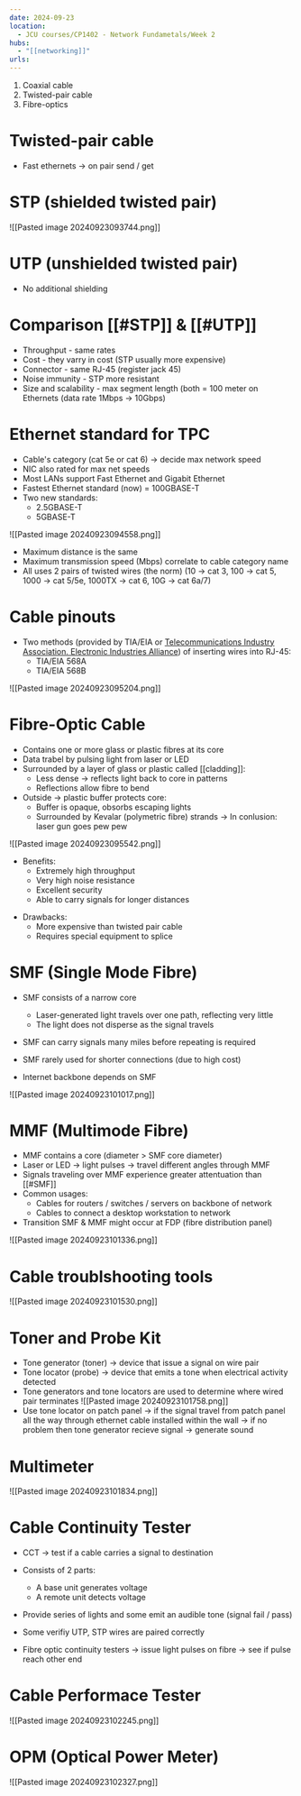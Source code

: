 ```yaml
---
date: 2024-09-23
location:
  - JCU courses/CP1402 - Network Fundametals/Week 2
hubs:
  - "[[networking]]"
urls:
---
```


1. Coaxial cable
2. Twisted-pair cable
3. Fibre-optics

# Twisted-pair cable
+ Fast ethernets -> on pair send / get

# STP (shielded twisted pair)
![[Pasted image 20240923093744.png]]

# UTP (unshielded twisted pair)
+ No additional shielding

# Comparison [[#STP]] & [[#UTP]]
+ Throughput - same rates
+ Cost - they varry in cost (STP usually more expensive) 
+ Connector - same RJ-45 (register jack 45) 
+ Noise immunity - STP more resistant
+ Size and scalability - max segment length (both = 100 meter on Ethernets (data rate 1Mbps -> 10Gbps)

# Ethernet standard for TPC
+ Cable's category (cat 5e or cat 6) -> decide max network speed
+ NIC also rated for max net speeds
+ Most LANs support Fast Ethernet and Gigabit Ethernet
+ Fastest Ethernet standard (now) = 100GBASE-T
+ Two new standards:
    * 2.5GBASE-T
    * 5GBASE-T

![[Pasted image 20240923094558.png]]
+ Maximum distance is the same
+ Maximum transmission speed (Mbps) correlate to cable category name
+ All uses 2 pairs of twisted wires (the norm) 
(10 -> cat 3, 100 -> cat 5, 1000 -> cat 5/5e, 1000TX -> cat 6, 10G -> cat 6a/7)
# Cable pinouts
+ Two methods (provided by TIA/EIA or [Telecommunications Industry Association. Electronic Industries Alliance](https://csrc.nist.gov/glossary/term/telecommunications_industry_association_electronic_industries_alliance)) of inserting wires into RJ-45:
    + TIA/EIA 568A
    + TIA/EIA 568B

![[Pasted image 20240923095204.png]]

# Fibre-Optic Cable
+ Contains one or more glass or plastic fibres at its core
+ Data trabel by pulsing light from laser or LED 
+ Surrounded by a layer of glass or plastic called [[cladding]]: 
    - Less dense -> reflects light back to core in patterns
    - Reflections allow fibre to bend
+ Outside -> plastic buffer protects core:
    - Buffer is opaque, obsorbs escaping lights
    - Surrounded by Kevalar (polymetric fibre) strands
-> In conlusion: laser gun goes pew pew 

![[Pasted image 20240923095542.png]]

* Benefits:
    + Extremely high throughput
    + Very high noise resistance
    + Excellent security
    + Able to carry signals for longer distances

+ Drawbacks:
    + More expensive than twisted pair cable
    + Requires special equipment to splice

# SMF (Single Mode Fibre)
+ SMF consists of a narrow core 
    + Laser-generated light travels over one path, reflecting very little
    + The light does not disperse as the signal travels

+ SMF can carry signals many miles before repeating is required
+ SMF rarely used for shorter connections (due to high cost)
+ Internet backbone depends on SMF

![[Pasted image 20240923101017.png]]

# MMF (Multimode Fibre)
+ MMF contains a core (diameter > SMF core diameter)
+ Laser or LED -> light pulses -> travel different angles through MMF
+ Signals traveling over MMF experience greater attentuation than [[#SMF]]
+ Common usages:
    + Cables for routers / switches / servers on backbone of network
    + Cables to connect a desktop workstation to network
+ Transition SMF & MMF might occur at FDP (fibre distribution panel)

![[Pasted image 20240923101336.png]]

# Cable troublshooting tools

![[Pasted image 20240923101530.png]]

# Toner and Probe Kit
+ Tone generator (toner) -> device that issue a signal on wire pair
+ Tone locator (probe) -> device that emits a tone when electrical activity detected
+ Tone generators and tone locators are used to determine where wired pair terminates
![[Pasted image 20240923101758.png]]
+ Use tone locator on patch panel -> if the signal travel from patch panel all the way through ethernet cable installed within the wall -> if no problem then tone generator recieve signal -> generate sound 

# Multimeter
![[Pasted image 20240923101834.png]]

# Cable Continuity Tester
+ CCT -> test if a cable carries a signal to destination
+ Consists of 2 parts:
    + A base unit generates voltage
    + A remote unit detects voltage

+ Provide series of lights and some emit an audible tone (signal fail / pass)
+ Some verifiy UTP, STP wires are paired correctly
+ Fibre optic continuity testers -> issue light pulses on fibre -> see if pulse reach other end

# Cable Performace Tester
![[Pasted image 20240923102245.png]]

# OPM (Optical Power Meter)
![[Pasted image 20240923102327.png]]
